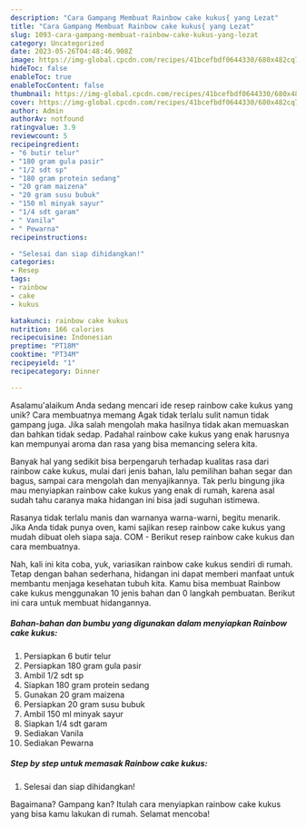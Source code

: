 ```yaml
---
description: "Cara Gampang Membuat Rainbow cake kukus{ yang Lezat"
title: "Cara Gampang Membuat Rainbow cake kukus{ yang Lezat"
slug: 1093-cara-gampang-membuat-rainbow-cake-kukus-yang-lezat
category: Uncategorized
date: 2023-05-26T04:48:46.908Z
image: https://img-global.cpcdn.com/recipes/41bcefbdf0644330/680x482cq70/rainbow-cake-kukus-foto-resep-utama.jpg
hideToc: false
enableToc: true
enableTocContent: false
thumbnail: https://img-global.cpcdn.com/recipes/41bcefbdf0644330/680x482cq70/rainbow-cake-kukus-foto-resep-utama.jpg
cover: https://img-global.cpcdn.com/recipes/41bcefbdf0644330/680x482cq70/rainbow-cake-kukus-foto-resep-utama.jpg
author: Admin
authorAv: notfound
ratingvalue: 3.9
reviewcount: 5
recipeingredient:
- "6 butir telur"
- "180 gram gula pasir"
- "1/2 sdt sp"
- "180 gram protein sedang"
- "20 gram maizena"
- "20 gram susu bubuk"
- "150 ml minyak sayur"
- "1/4 sdt garam"
- " Vanila"
- " Pewarna"
recipeinstructions:

- "Selesai dan siap dihidangkan!"
categories:
- Resep
tags:
- rainbow
- cake
- kukus

katakunci: rainbow cake kukus 
nutrition: 166 calories
recipecuisine: Indonesian
preptime: "PT18M"
cooktime: "PT34M"
recipeyield: "1"
recipecategory: Dinner

---
```



Asalamu'alaikum Anda sedang mencari ide resep rainbow cake kukus yang unik? Cara membuatnya memang Agak tidak terlalu sulit namun tidak gampang juga. Jika salah mengolah maka hasilnya tidak akan memuaskan dan bahkan tidak sedap. Padahal rainbow cake kukus yang enak harusnya kan mempunyai aroma dan rasa yang bisa memancing selera kita.


Banyak hal yang sedikit bisa berpengaruh terhadap kualitas rasa dari rainbow cake kukus, mulai dari jenis bahan, lalu pemilihan bahan segar dan bagus, sampai cara mengolah dan menyajikannya. Tak perlu bingung jika mau menyiapkan rainbow cake kukus yang enak di rumah, karena asal sudah tahu caranya maka hidangan ini bisa jadi suguhan istimewa.

Rasanya tidak terlalu manis dan warnanya warna-warni, begitu menarik. Jika Anda tidak punya oven, kami sajikan resep rainbow cake kukus yang mudah dibuat oleh siapa saja. COM - Berikut resep rainbow cake kukus dan cara membuatnya.


Nah, kali ini kita coba, yuk, variasikan rainbow cake kukus sendiri di rumah. Tetap dengan bahan sederhana, hidangan ini dapat memberi manfaat untuk membantu menjaga kesehatan tubuh kita. Kamu bisa membuat Rainbow cake kukus menggunakan 10 jenis bahan dan 0 langkah pembuatan. Berikut ini cara untuk membuat hidangannya.

<!--inarticleads1-->

##### Bahan-bahan dan bumbu yang digunakan dalam menyiapkan Rainbow cake kukus:

1. Persiapkan 6 butir telur
1. Persiapkan 180 gram gula pasir
1. Ambil 1/2 sdt sp
1. Siapkan 180 gram protein sedang
1. Gunakan 20 gram maizena
1. Persiapkan 20 gram susu bubuk
1. Ambil 150 ml minyak sayur
1. Siapkan 1/4 sdt garam
1. Sediakan  Vanila
1. Sediakan  Pewarna




<!--inarticleads2-->

##### Step by step untuk memasak Rainbow cake kukus:


1. Selesai dan siap dihidangkan!



Bagaimana? Gampang kan? Itulah cara menyiapkan rainbow cake kukus yang bisa kamu lakukan di rumah. Selamat mencoba!
